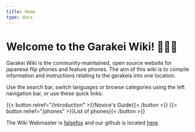 ```yaml
---
title: Home
type: docs
---
```

# Welcome to the Garakei Wiki! 📱🇯🇵

Garakei Wiki is the community-maintained, open source website for japanese flip phones and feature phones. The aim of this wiki is to compile information and instructions relating to the garakeis into one location.

Use the search bar, switch languages or browse categories using the left navigation bar, or use these quick links:

{{< button relref="/introduction" >}}Novice's Guide{{< /button >}} {{< button relref="/phones" >}}List of phones{{< /button >}} 


The Wiki Webmaster is [falsefox](https://github.com/false-fox) and our github is located [here](https://github.com/false-fox/garakei-wiki).
